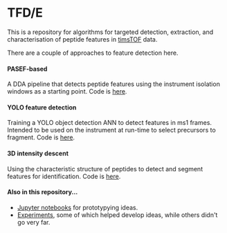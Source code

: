 # TFD/E
This is a repository for algorithms for targeted detection, extraction, and characterisation of peptide features in [timsTOF](https://www.bruker.com/en/products-and-solutions/mass-spectrometry/timstof/timstof.html) data.

There are a couple of approaches to feature detection here.

#### PASEF-based
A DDA pipeline that detects peptide features using the instrument isolation windows as a starting point. Code is [here](https://github.com/WEHI-Proteomics/tfde/tree/master/pipeline).

#### YOLO feature detection
Training a YOLO object detection ANN to detect features in ms1 frames. Intended to be used on the instrument at run-time to select precursors to fragment. Code is [here](https://github.com/WEHI-Proteomics/tfde/tree/master/yolo).

#### 3D intensity descent
Using the characteristic structure of peptides to detect and segment features for identification. Code is [here](https://github.com/WEHI-Proteomics/tfde/tree/master/3did).

#### Also in this repository...
- [Jupyter notebooks](https://github.com/WEHI-Proteomics/tfde/tree/master/notebooks) for prototypying ideas.
- [Experiments](https://github.com/WEHI-Proteomics/tfde/tree/master/experiments), some of which helped develop ideas, while others didn't go very far.
